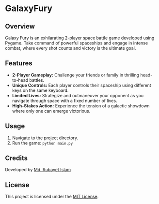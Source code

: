 # GalaxyFury

## Overview
Galaxy Fury is an exhilarating 2-player space battle game developed using Pygame. Take command of powerful spaceships and engage in intense combat, where every shot counts and victory is the ultimate goal.

## Features
- **2-Player Gameplay:** Challenge your friends or family in thrilling head-to-head battles.
- **Unique Controls:** Each player controls their spaceship using different keys on the same keyboard.
- **Limited Lives:** Strategize and outmaneuver your opponent as you navigate through space with a fixed number of lives.
- **High-Stakes Action:** Experience the tension of a galactic showdown where only one can emerge victorious.

## Usage
1. Navigate to the project directory.
2. Run the game: `python main.py`

## Credits
Developed by [Md. Rubayet Islam](https://github.com/feedofmri)

## License
This project is licensed under the [MIT License](LICENSE).
